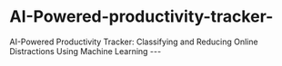 # AI-Powered-productivity-tracker-
AI-Powered Productivity Tracker: Classifying and Reducing Online Distractions Using Machine Learning   ---
